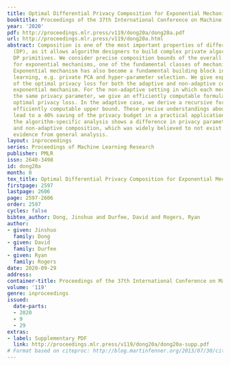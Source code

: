 ```yaml
---
title: Optimal Differential Privacy Composition for Exponential Mechanisms
booktitle: Proceedings of the 37th International Conference on Machine Learning
year: '2020'
pdf: http://proceedings.mlr.press/v119/dong20a/dong20a.pdf
url: http://proceedings.mlr.press/v119/dong20a.html
abstract: Composition is one of the most important properties of differential privacy
  (DP), as it allows algorithm designers to build complex private algorithms from
  DP primitives. We consider precise composition bounds of the overall privacy loss
  for exponential mechanisms, one of the fundamental classes of mechanisms in DP.
  Exponential mechanism has also become a fundamental building block in private machine
  learning, e.g. private PCA and hyper-parameter selection. We give explicit formulations
  of the optimal privacy loss for both the adaptive and non-adaptive composition of
  exponential mechanism. For the non-adaptive setting in which each mechanism has
  the same privacy parameter, we give an efficiently computable formulation of the
  optimal privacy loss. In the adaptive case, we derive a recursive formula and an
  efficiently computable upper bound. These precise understandings about the problem
  lead to a 40% saving of the privacy budget in a practical application. Furthermore,
  the algorithm-specific analysis shows a difference in privacy parameters of adaptive
  and non-adaptive composition, which was widely believed to not exist based on the
  evidence from general analysis.
layout: inproceedings
series: Proceedings of Machine Learning Research
publisher: PMLR
issn: 2640-3498
id: dong20a
month: 0
tex_title: Optimal Differential Privacy Composition for Exponential Mechanisms
firstpage: 2597
lastpage: 2606
page: 2597-2606
order: 2597
cycles: false
bibtex_author: Dong, Jinshuo and Durfee, David and Rogers, Ryan
author:
- given: Jinshuo
  family: Dong
- given: David
  family: Durfee
- given: Ryan
  family: Rogers
date: 2020-09-29
address: 
container-title: Proceedings of the 37th International Conference on Machine Learning
volume: '119'
genre: inproceedings
issued:
  date-parts:
  - 2020
  - 9
  - 29
extras:
- label: Supplementary PDF
  link: http://proceedings.mlr.press/v119/dong20a/dong20a-supp.pdf
# Format based on citeproc: http://blog.martinfenner.org/2013/07/30/citeproc-yaml-for-bibliographies/
---
```


